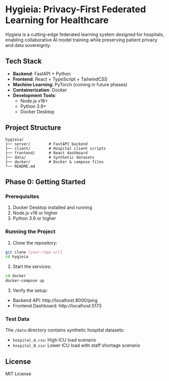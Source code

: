 # Hygieia: Privacy-First Federated Learning for Healthcare

Hygieia is a cutting-edge federated learning system designed for hospitals, enabling collaborative AI model training while preserving patient privacy and data sovereignty.

## Tech Stack

- **Backend**: FastAPI + Python
- **Frontend**: React + TypeScript + TailwindCSS
- **Machine Learning**: PyTorch (coming in future phases)
- **Containerization**: Docker
- **Development Tools**: 
  - Node.js v18+
  - Python 3.9+
  - Docker Desktop

## Project Structure

```
hygieia/
├── server/        # FastAPI backend
├── client/        # Hospital client scripts
├── frontend/      # React dashboard
├── data/          # Synthetic datasets
├── docker/        # Docker & compose files
└── README.md
```

## Phase 0: Getting Started

### Prerequisites

1. Docker Desktop installed and running
2. Node.js v18 or higher
3. Python 3.9 or higher

### Running the Project

1. Clone the repository:
```bash
git clone [your-repo-url]
cd hygieia
```

2. Start the services:
```bash
cd docker
docker-compose up
```

3. Verify the setup:
- Backend API: http://localhost:8000/ping
- Frontend Dashboard: http://localhost:5173

### Test Data

The `/data` directory contains synthetic hospital datasets:
- `hospital_A.csv`: High ICU load scenario
- `hospital_B.csv`: Lower ICU load with staff shortage scenario

## License

MIT License
